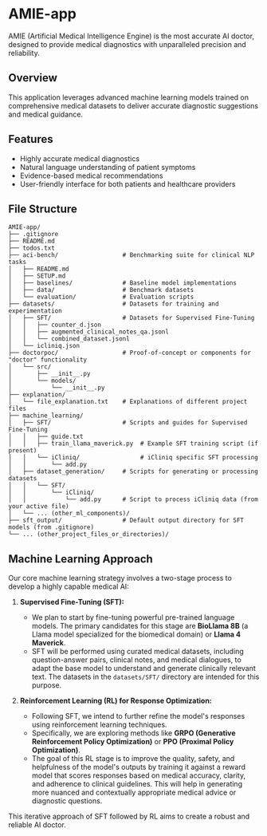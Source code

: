 # AMIE-app

AMIE (Artificial Medical Intelligence Engine) is the most accurate AI doctor, designed to provide medical diagnostics with unparalleled precision and reliability.

## Overview

This application leverages advanced machine learning models trained on comprehensive medical datasets to deliver accurate diagnostic suggestions and medical guidance.

## Features

- Highly accurate medical diagnostics
- Natural language understanding of patient symptoms
- Evidence-based medical recommendations
- User-friendly interface for both patients and healthcare providers

## File Structure

```
AMIE-app/
├── .gitignore
├── README.md
├── todos.txt
├── aci-bench/                  # Benchmarking suite for clinical NLP tasks
│   ├── README.md
│   ├── SETUP.md
│   ├── baselines/              # Baseline model implementations
│   ├── data/                   # Benchmark datasets
│   └── evaluation/             # Evaluation scripts
├── datasets/                   # Datasets for training and experimentation
│   ├── SFT/                    # Datasets for Supervised Fine-Tuning
│   │   ├── counter_d.json
│   │   ├── augmented_clinical_notes_qa.jsonl
│   │   └── combined_dataset.jsonl
│   └── icliniq.json
├── doctorpoc/                  # Proof-of-concept or components for "doctor" functionality
│   └── src/
│       ├── __init__.py
│       └── models/
│           └── __init__.py
├── explanation/
│   └── file_explanation.txt    # Explanations of different project files
├── machine_learning/
│   ├── SFT/                    # Scripts and guides for Supervised Fine-Tuning
│   │   ├── guide.txt
│   │   ├── train_llama_maverick.py  # Example SFT training script (if present)
│   │   └── iCliniq/                 # iCliniq specific SFT processing
│   │       └── add.py
│   ├── dataset_generation/     # Scripts for generating or processing datasets
│   │   └── SFT/
│   │       └── iCliniq/
│   │           └── add.py      # Script to process iCliniq data (from your active file)
│   └── ... (other_ml_components)/
├── sft_output/                 # Default output directory for SFT models (from .gitignore)
└── ... (other_project_files_or_directories)/
```

## Machine Learning Approach

Our core machine learning strategy involves a two-stage process to develop a highly capable medical AI:

1.  **Supervised Fine-Tuning (SFT):**
    *   We plan to start by fine-tuning powerful pre-trained language models. The primary candidates for this stage are **BioLlama 8B** (a Llama model specialized for the biomedical domain) or **Llama 4 Maverick**.
    *   SFT will be performed using curated medical datasets, including question-answer pairs, clinical notes, and medical dialogues, to adapt the base model to understand and generate clinically relevant text. The datasets in the `datasets/SFT/` directory are intended for this purpose.

2.  **Reinforcement Learning (RL) for Response Optimization:**
    *   Following SFT, we intend to further refine the model's responses using reinforcement learning techniques.
    *   Specifically, we are exploring methods like **GRPO (Generative Reinforcement Policy Optimization)** or **PPO (Proximal Policy Optimization)**.
    *   The goal of this RL stage is to improve the quality, safety, and helpfulness of the model's outputs by training it against a reward model that scores responses based on medical accuracy, clarity, and adherence to clinical guidelines. This will help in generating more nuanced and contextually appropriate medical advice or diagnostic questions.

This iterative approach of SFT followed by RL aims to create a robust and reliable AI doctor.

